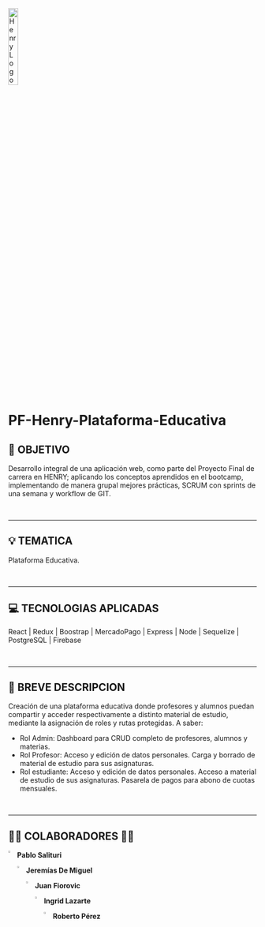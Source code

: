 <img src="https://neurona-ba.com/wp-content/uploads/2021/07/HenryLogo.jpg" alt="Henry Logo" height="20%" width="20%">

# PF-Henry-Plataforma-Educativa

  
   ## **🎯 OBJETIVO**
   <p>
    Desarrollo integral de una aplicación web, como parte del Proyecto Final de carrera en HENRY; aplicando los conceptos aprendidos en el bootcamp, implementando de manera grupal mejores prácticas, SCRUM con sprints de una semana y workflow de GIT.
  </p>  
  </br>
  
  ---
  
  ## **💡 TEMATICA**
  <p>
    Plataforma Educativa.
  </p>
  </br>
  
  ---
  
  ## **💻 TECNOLOGIAS APLICADAS**
  <p>
    React | Redux | Boostrap | MercadoPago | Express | Node | Sequelize | PostgreSQL | Firebase
  </p>
  </br>
  
  ---
  
  ## **📝 BREVE DESCRIPCION**
  <p>
    Creación de una plataforma educativa donde profesores y alumnos puedan compartir y acceder respectivamente a distinto material de estudio, mediante la asignación de roles y rutas protegidas. A saber:
    <ul>
      <li>Rol Admin: Dashboard para CRUD completo de profesores, alumnos y materias.</li>
      <li>Rol Profesor: Acceso y edición de datos personales. Carga y borrado de material de estudio para sus asignaturas.</li>
      <li>Rol estudiante: Acceso y edición de datos personales. Acceso a material de estudio de sus asignaturas. Pasarela de pagos para abono de cuotas mensuales.</li>
    </ul>
  </p>
  </br>
  
  ---
  
  ## **👩‍💻 COLABORADORES 👨‍💻**
  <a href="https://www.linkedin.com/in/pablosalituri/" target="_blank">
  <img align="left" src="https://user-images.githubusercontent.com/76783198/182481396-19c89e94-f3ba-4e33-9df4-f5b7a094cf8f.svg" height="3%" width="3%" />
  </a>
  <p><b>Pablo Salituri</b><p>

  
  <a href="https://www.linkedin.com/in/jeremias-de-miguel-55b65125b/" target="_blank">
  <img align="left" src="https://user-images.githubusercontent.com/76783198/182481396-19c89e94-f3ba-4e33-9df4-f5b7a094cf8f.svg" height="3%" width="3%" />
  </a>
  <p><b>Jeremías De Miguel</b><p>
  
  <a href="https://www.linkedin.com/in/juan-jos%C3%A9-fiorovic-926353b7/" target="_blank">
  <img align="left" src="https://user-images.githubusercontent.com/76783198/182481396-19c89e94-f3ba-4e33-9df4-f5b7a094cf8f.svg" height="3%" width="3%" />
  </a>
  <p><b>Juan Fiorovic</b><p>
  
  <a href="https://www.linkedin.com/in/ingrid-victoria-lazarte-8697081b2/" target="_blank">
  <img align="left" src="https://user-images.githubusercontent.com/76783198/182481396-19c89e94-f3ba-4e33-9df4-f5b7a094cf8f.svg" height="3%" width="3%" />
  </a>
  <p><b>Ingrid Lazarte</b><p>
  
  
  <a href="https://www.linkedin.com/in/roberto-perez-961059255/" target="_blank">
  <img align="left" src="https://user-images.githubusercontent.com/76783198/182481396-19c89e94-f3ba-4e33-9df4-f5b7a094cf8f.svg" height="3%" width="3%" />
  </a>
  <p><b>Roberto Pérez</b><p>
  
